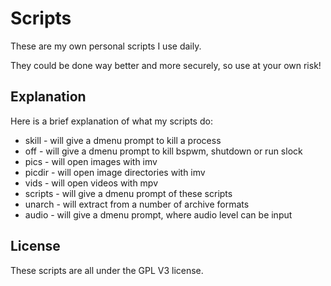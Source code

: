 # Scripts

These are my own personal scripts I use daily.

They could be done way better and more securely, so use at your own risk!

## Explanation

Here is a brief explanation of what my scripts do:
* skill   - will give a dmenu prompt to kill a process
* off     - will give a dmenu prompt to kill bspwm, shutdown or run slock
* pics    - will open images with imv
* picdir  - will open image directories with imv
* vids    - will open videos with mpv
* scripts - will give a dmenu prompt of these scripts
* unarch  - will extract from a number of archive formats
* audio   - will give a dmenu prompt, where audio level can be input

## License

These scripts are all under the GPL V3 license.
